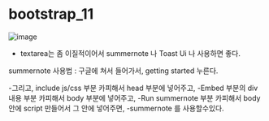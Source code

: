 # bootstrap_11

![image](https://user-images.githubusercontent.com/37132897/158371028-5800d62e-db8d-4d3a-86a9-aa2271f3b8dd.png)

- textarea는 좀 이질적이어서 summernote 나 Toast Ui 나 사용하면 좋다.

summernote 사용법 : 구글에 쳐서 들어가서, getting started 누른다.

-그리고, include js/css 부분 카피해서 head 부분에 넣어주고, 
-Embed 부분의 div 내용 부분 카피해서 body 부분에 넣어주고,
-Run summernote 부분 카피해서 body 안에 script 만들어서 그 안에 넣어주면,
-summernote 를 사용할수있다.
